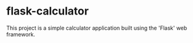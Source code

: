 # flask-calculator
This project is a simple calculator application built using the 'Flask' web framework.
